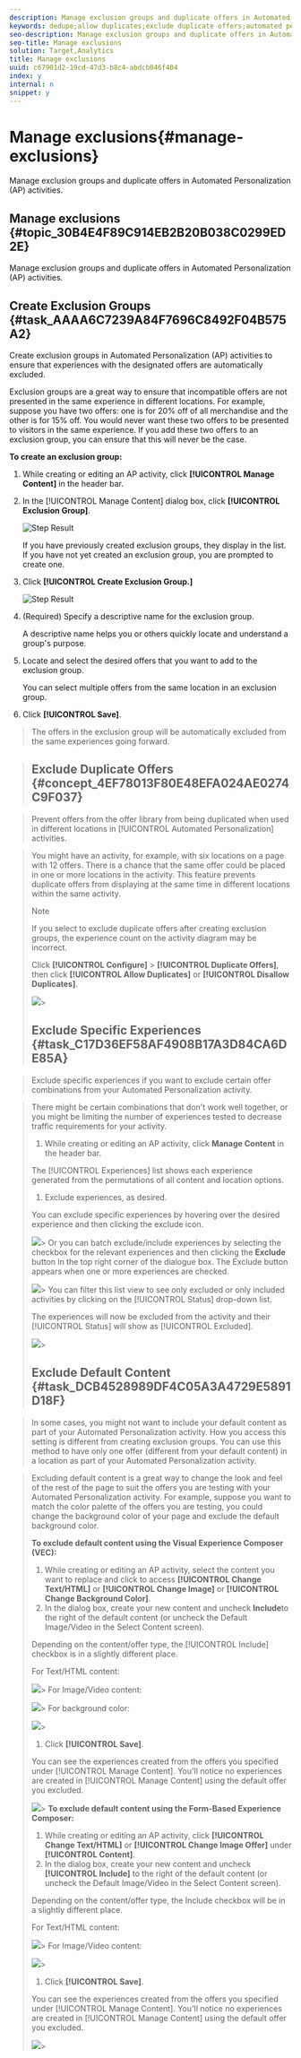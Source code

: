 ```yaml
---
description: Manage exclusion groups and duplicate offers in Automated Personalization (AP) activities.
keywords: dedupe;allow duplicates;exclude duplicate offers;automated personalization;disallow duplicate offers
seo-description: Manage exclusion groups and duplicate offers in Automated Personalization (AP) activities.
seo-title: Manage exclusions
solution: Target,Analytics
title: Manage exclusions
uuid: c67901d2-19cd-47d3-b8c4-abdcb046f404
index: y
internal: n
snippet: y
---
```


# Manage exclusions{#manage-exclusions}

Manage exclusion groups and duplicate offers in Automated Personalization (AP) activities.

## Manage exclusions {#topic_30B4E4F89C914EB2B20B038C0299ED2E}

Manage exclusion groups and duplicate offers in Automated Personalization (AP) activities. 

## Create Exclusion Groups {#task_AAAA6C7239A84F7696C8492F04B575A2}

Create exclusion groups in Automated Personalization (AP) activities to ensure that experiences with the designated offers are automatically excluded. 

Exclusion groups are a great way to ensure that incompatible offers are not presented in the same experience in different locations. For example, suppose you have two offers: one is for 20% off of all merchandise and the other is for 15% off. You would never want these two offers to be presented to visitors in the same experience. If you add these two offers to an exclusion group, you can ensure that this will never be the case.

**To create an exclusion group:** 

1. While creating or editing an AP activity, click **[!UICONTROL Manage Content]** in the header bar.
1. In the [!UICONTROL Manage Content] dialog box, click **[!UICONTROL Exclusion Group]**.

   ![Step Result](assets/exclusion_group_create.png)

   If you have previously created exclusion groups, they display in the list. If you have not yet created an exclusion group, you are prompted to create one. 
1. Click **[!UICONTROL Create Exclusion Group.]**

   ![Step Result](assets/exclusion_group_create_dialog.png)

1. (Required) Specify a descriptive name for the exclusion group.

   A descriptive name helps you or others quickly locate and understand a group's purpose. 
1. Locate and select the desired offers that you want to add to the exclusion group.

   You can select multiple offers from the same location in an exclusion group. 
1. Click **[!UICONTROL Save]**.
>The offers in the exclusion group will be automatically excluded from the same experiences going forward. 

>## Exclude Duplicate Offers {#concept_4EF78013F80E48EFA024AE0274C9F037}

>Prevent offers from the offer library from being duplicated when used in different locations in [!UICONTROL Automated Personalization] activities. 

>You might have an activity, for example, with six locations on a page with 12 offers. There is a chance that the same offer could be placed in one or more locations in the activity. This feature prevents duplicate offers from displaying at the same time in different locations within the same activity. 
>
>>[!NOTE]
>>
>>If you select to exclude duplicate offers after creating exclusion groups, the experience count on the activity diagram may be incorrect. 
>
>Click **[!UICONTROL Configure]** > **[!UICONTROL Duplicate Offers]**, then click **[!UICONTROL Allow Duplicates]** or **[!UICONTROL Disallow Duplicates]**. 
>
>![](assets/duplicate_offers.png)>
>## Exclude Specific Experiences {#task_C17D36EF58AF4908B17A3D84CA6DE85A}

>Exclude specific experiences if you want to exclude certain offer combinations from your Automated Personalization activity. 

>There might be certain combinations that don't work well together, or you might be limiting the number of experiences tested to decrease traffic requirements for your activity. 
>
>1. While creating or editing an AP activity, click **Manage Content** in the header bar.
>
>   The [!UICONTROL Experiences] list shows each experience generated from the permutations of all content and location options. 
>
>1. Exclude experiences, as desired.
>
>   You can exclude specific experiences by hovering over the desired experience and then clicking the exclude icon. 
>
>   ![](assets/exclude_exp_1.png)>
>   Or you can batch exclude/include experiences by selecting the checkbox for the relevant experiences and then clicking the **Exclude** button in the top right corner of the dialogue box. The Exclude button appears when one or more experiences are checked. 
>
>   ![](assets/exclude_exp_2.png)>
>   You can filter this list view to see only excluded or only included activities by clicking on the [!UICONTROL Status] drop-down list. 
>
>   The experiences will now be excluded from the activity and their [!UICONTROL Status] will show as [!UICONTROL Excluded]. 
>
>   ![](assets/exclude_exp_3.png)>
>## Exclude Default Content {#task_DCB4528989DF4C05A3A4729E5891D18F}

>In some cases, you might not want to include your default content as part of your Automated Personalization activity. How you access this setting is different from creating exclusion groups. You can use this method to have only one offer (different from your default content) in a location as part of your Automated Personalization activity. 

>Excluding default content is a great way to change the look and feel of the rest of the page to suit the offers you are testing with your Automated Personalization activity. For example, suppose you want to match the color palette of the offers you are testing, you could change the background color of your page and exclude the default background color. 
>
>**To exclude default content using the Visual Experience Composer (VEC):** 
>
>1. While creating or editing an AP activity, select the content you want to replace and click to access **[!UICONTROL Change Text/HTML]** or **[!UICONTROL Change Image]** or **[!UICONTROL Change Background Color]**.
>1. In the dialog box, create your new content and uncheck **Include**to the right of the default content (or uncheck the Default Image/Video in the Select Content screen).
>
>   Depending on the content/offer type, the [!UICONTROL Include] checkbox is in a slightly different place. 
>
>   For Text/HTML content: 
>
>   ![](assets/exclude_content_vec_1.png)>
>   For Image/Video content: 
>
>   ![](assets/exclude_content_vec_2.png)>
>   For background color: 
>
>   ![](assets/exclude_content_vec_3.png)>
>1. Click **[!UICONTROL Save]**.
>
>   You can see the experiences created from the offers you specified under [!UICONTROL Manage Content]. You'll notice no experiences are created in [!UICONTROL Manage Content] using the default offer you excluded. 
>
>   ![](assets/exclude_content_vec_4.png)>
>**To exclude default content using the Form-Based Experience Composer:** 
>
>1. While creating or editing an AP activity, click **[!UICONTROL Change Text/HTML]** or **[!UICONTROL Change Image Offer]** under **[!UICONTROL Content]**. 
>1. In the dialog box, create your new content and uncheck **[!UICONTROL Include]** to the right of the default content (or uncheck the Default Image/Video in the Select Content screen). 
>
>   Depending on the content/offer type, the Include checkbox will be in a slightly different place. 
>
>   For Text/HTML content: 
>
>   ![](assets/exclude_content_form_1.png)>
>   For Image/Video content: 
>
>   ![](assets/exclude_content_form_2.png)>
>1. Click **[!UICONTROL Save]**. 
>
>   You can see the experiences created from the offers you specified under [!UICONTROL Manage Content]. You'll notice no experiences are created in [!UICONTROL Manage Content] using the default offer you excluded. 
>
>   ![](assets/exclude_content_form_3.png)>
